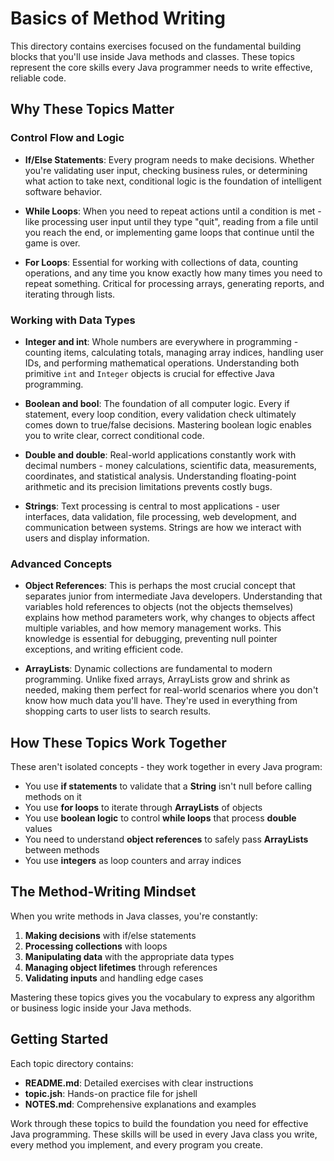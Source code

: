 # Basics of Method Writing

This directory contains exercises focused on the fundamental building blocks that you'll use inside Java methods and classes. These topics represent the core skills every Java programmer needs to write effective, reliable code.

## Why These Topics Matter

### Control Flow and Logic
- **If/Else Statements**: Every program needs to make decisions. Whether you're validating user input, checking business rules, or determining what action to take next, conditional logic is the foundation of intelligent software behavior.

- **While Loops**: When you need to repeat actions until a condition is met - like processing user input until they type "quit", reading from a file until you reach the end, or implementing game loops that continue until the game is over.

- **For Loops**: Essential for working with collections of data, counting operations, and any time you know exactly how many times you need to repeat something. Critical for processing arrays, generating reports, and iterating through lists.

### Working with Data Types
- **Integer and int**: Whole numbers are everywhere in programming - counting items, calculating totals, managing array indices, handling user IDs, and performing mathematical operations. Understanding both primitive `int` and `Integer` objects is crucial for effective Java programming.

- **Boolean and bool**: The foundation of all computer logic. Every if statement, every loop condition, every validation check ultimately comes down to true/false decisions. Mastering boolean logic enables you to write clear, correct conditional code.

- **Double and double**: Real-world applications constantly work with decimal numbers - money calculations, scientific data, measurements, coordinates, and statistical analysis. Understanding floating-point arithmetic and its precision limitations prevents costly bugs.

- **Strings**: Text processing is central to most applications - user interfaces, data validation, file processing, web development, and communication between systems. Strings are how we interact with users and display information.

### Advanced Concepts
- **Object References**: This is perhaps the most crucial concept that separates junior from intermediate Java developers. Understanding that variables hold references to objects (not the objects themselves) explains how method parameters work, why changes to objects affect multiple variables, and how memory management works. This knowledge is essential for debugging, preventing null pointer exceptions, and writing efficient code.

- **ArrayLists**: Dynamic collections are fundamental to modern programming. Unlike fixed arrays, ArrayLists grow and shrink as needed, making them perfect for real-world scenarios where you don't know how much data you'll have. They're used in everything from shopping carts to user lists to search results.

## How These Topics Work Together

These aren't isolated concepts - they work together in every Java program:

- You use **if statements** to validate that a **String** isn't null before calling methods on it
- You use **for loops** to iterate through **ArrayLists** of objects
- You use **boolean logic** to control **while loops** that process **double** values
- You need to understand **object references** to safely pass **ArrayLists** between methods
- You use **integers** as loop counters and array indices

## The Method-Writing Mindset

When you write methods in Java classes, you're constantly:
1. **Making decisions** with if/else statements
2. **Processing collections** with loops  
3. **Manipulating data** with the appropriate data types
4. **Managing object lifetimes** through references
5. **Validating inputs** and handling edge cases

Mastering these topics gives you the vocabulary to express any algorithm or business logic inside your Java methods.

## Getting Started

Each topic directory contains:
- **README.md**: Detailed exercises with clear instructions
- **topic.jsh**: Hands-on practice file for jshell
- **NOTES.md**: Comprehensive explanations and examples

Work through these topics to build the foundation you need for effective Java programming. These skills will be used in every Java class you write, every method you implement, and every program you create.
